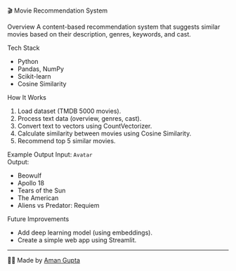  🎬 Movie Recommendation System

 Overview
A content-based recommendation system that suggests similar movies 
based on their description, genres, keywords, and cast.

 Tech Stack
- Python
- Pandas, NumPy
- Scikit-learn
- Cosine Similarity

 How It Works
1. Load dataset (TMDB 5000 movies).
2. Process text data (overview, genres, cast).
3. Convert text to vectors using CountVectorizer.
4. Calculate similarity between movies using Cosine Similarity.
5. Recommend top 5 similar movies.

 Example Output
Input: `Avatar`  
Output:  
- Beowulf  
- Apollo 18  
- Tears of the Sun  
- The American  
- Aliens vs Predator: Requiem  

 Future Improvements
- Add deep learning model (using embeddings).
- Create a simple web app using Streamlit.

---
👨‍💻 Made by [Aman Gupta](https://github.com/aman685892)
